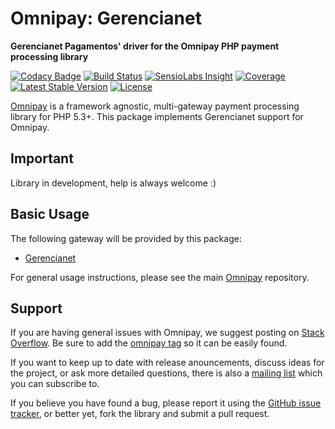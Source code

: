 # Omnipay: Gerencianet

**Gerencianet Pagamentos' driver for the Omnipay PHP payment processing library**

[![Codacy Badge](https://api.codacy.com/project/badge/Grade/08d7b9ad6d7e447c9460136e41707f88)](https://www.codacy.com/app/fontesoft/omnipay-gerencianet?utm_source=github.com&utm_medium=referral&utm_content=fontesoft/omnipay-gerencianet&utm_campaign=badger)
[![Build Status](https://travis-ci.org/fontesoft/omnipay-gerencianet.svg?branch=master)](https://travis-ci.org/fontesoft/omnipay-gerencianet)
[![SensioLabs Insight](https://img.shields.io/sensiolabs/i/03dbf21f-d4fa-4e5e-9eb9-48e80d015579.svg)](https://insight.sensiolabs.com/projects/03dbf21f-d4fa-4e5e-9eb9-48e80d015579)
[![Coverage](https://codecov.io/gh/fontesoft/omnipay-gerencianet/branch/master/graph/badge.svg)](https://codecov.io/gh/fontesoft/omnipay-gerencianet)
[![Latest Stable Version](https://poser.pugx.org/fontesoft/omnipay-gerencianet/v/stable)](https://packagist.org/packages/fontesoft/omnipay-gerencianet)
[![License](https://poser.pugx.org/fontesoft/omnipay-gerencianet/license)](https://packagist.org/packages/fontesoft/omnipay-gerencianet)

[Omnipay](https://github.com/thephpleague/omnipay) is a framework agnostic, multi-gateway payment processing library for PHP 5.3+. This package implements Gerencianet support for Omnipay.

## Important

Library in development, help is always welcome :)

## Basic Usage

The following gateway will be provided by this package:

* [Gerencianet](https://gerencianet.com.br/)

For general usage instructions, please see the main [Omnipay](https://github.com/thephpleague/omnipay) repository.

## Support

If you are having general issues with Omnipay, we suggest posting on [Stack Overflow](https://stackoverflow.com/). Be sure to add the [omnipay tag](https://stackoverflow.com/questions/tagged/omnipay) so it can be easily found.

If you want to keep up to date with release anouncements, discuss ideas for the project, or ask more detailed questions, there is also a [mailing list](https://groups.google.com/forum/#!forum/omnipay) which you can subscribe to.

If you believe you have found a bug, please report it using the [GitHub issue tracker](https://github.com/thephpleague/omnipay-paypal/issues), or better yet, fork the library and submit a pull request.
